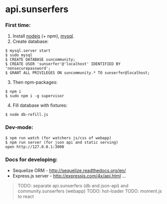 api.sunserfers
==============

### First time:
1. Install [nodejs](https://nodejs.org/) (+ npm), [mysql](https://dev.mysql.com/downloads/installer/).
2. Create database:
```
$ mysql.server start
$ sudo mysql
$ CREATE DATABASE suncommunity;
$ CREATE USER 'sunserfer'@'localhost' IDENTIFIED BY 'nonsecurepassword';
$ GRANT ALL PRIVILEGES ON suncommunity.* TO sunserfer@localhost;
```
3. Then npm-packages:
```
$ npm i
$ sudo npm i -g supervisor
```
4. Fill database with fixtures:
```
$ node db-refill.js
```

### Dev-mode:
```
$ npm run watch (for watchers js/css of webapp)
$ npm run server (for json api and static serving)
open http://127.0.0.1:3000
```



### Docs for developing:
* Sequelize ORM - http://sequelize.readthedocs.org/en/
* Express.js server - http://expressjs.com/4x/api.html
...


> TODO: separate api.sunserfers (db and json-api) and community.sunserfers (webapp)
> TODO: hot-loader
> TODO: moment.js to react
